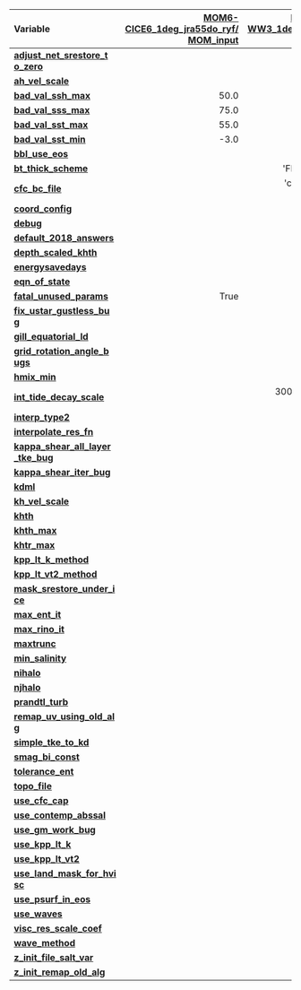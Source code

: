 | Variable                  | [MOM6-CICE6_1deg_jra55do_ryf/<br>MOM_input](https://github.com/COSIMA/MOM6-CICE6/blob/1bad3aee5400b908535fea7aff5f8073f0c7876d/MOM_input) | [MOM6-CICE6-WW3_1deg_jra55do_ryf/<br>MOM_input](https://github.com/COSIMA/MOM6-CICE6-WW3/blob/2f1a525a0c771adf7d31a516a0763625daadf2b8/MOM_input) |
| :------------------------ | --------------: | --------------: |
| [**adjust_net_srestore_t<br>o_zero**](https://github.com/mom-ocean/MOM6/search?q=adjust_net_srestore_to_zero) |       |            True |
| [**ah_vel_scale**         ](https://github.com/mom-ocean/MOM6/search?q=ah_vel_scale) |                 |             0.0 |
| [**bad_val_ssh_max**      ](https://github.com/mom-ocean/MOM6/search?q=bad_val_ssh_max) |            50.0 |                 |
| [**bad_val_sss_max**      ](https://github.com/mom-ocean/MOM6/search?q=bad_val_sss_max) |            75.0 |                 |
| [**bad_val_sst_max**      ](https://github.com/mom-ocean/MOM6/search?q=bad_val_sst_max) |            55.0 |                 |
| [**bad_val_sst_min**      ](https://github.com/mom-ocean/MOM6/search?q=bad_val_sst_min) |            -3.0 |                 |
| [**bbl_use_eos**          ](https://github.com/mom-ocean/MOM6/search?q=bbl_use_eos) |                 |            True |
| [**bt_thick_scheme**      ](https://github.com/mom-ocean/MOM6/search?q=bt_thick_scheme) |                 |  'FROM_BT_CONT' |
| [**cfc_bc_file**          ](https://github.com/mom-ocean/MOM6/search?q=cfc_bc_file) |                 | 'cfc_atm_202303<br>10.nc' |
| [**coord_config**         ](https://github.com/mom-ocean/MOM6/search?q=coord_config) |                 |          'none' |
| [**debug**                ](https://github.com/mom-ocean/MOM6/search?q=debug) |                 |           False |
| [**default_2018_answers** ](https://github.com/mom-ocean/MOM6/search?q=default_2018_answers) |                 |           False |
| [**depth_scaled_khth**    ](https://github.com/mom-ocean/MOM6/search?q=depth_scaled_khth) |                 |           False |
| [**energysavedays**       ](https://github.com/mom-ocean/MOM6/search?q=energysavedays) |                 |             1.0 |
| [**eqn_of_state**         ](https://github.com/mom-ocean/MOM6/search?q=eqn_of_state) |                 |        'WRIGHT' |
| [**fatal_unused_params**  ](https://github.com/mom-ocean/MOM6/search?q=fatal_unused_params) |            True |                 |
| [**fix_ustar_gustless_bu<br>g**](https://github.com/mom-ocean/MOM6/search?q=fix_ustar_gustless_bug) |            |            True |
| [**gill_equatorial_ld**   ](https://github.com/mom-ocean/MOM6/search?q=gill_equatorial_ld) |                 |            True |
| [**grid_rotation_angle_b<br>ugs**](https://github.com/mom-ocean/MOM6/search?q=grid_rotation_angle_bugs) |          |           False |
| [**hmix_min**             ](https://github.com/mom-ocean/MOM6/search?q=hmix_min) |                 |             2.0 |
| [**int_tide_decay_scale** ](https://github.com/mom-ocean/MOM6/search?q=int_tide_decay_scale) |                 | 300.30030030030<br>03 |
| [**interp_type2**         ](https://github.com/mom-ocean/MOM6/search?q=interp_type2) |                 |         'LMD94' |
| [**interpolate_res_fn**   ](https://github.com/mom-ocean/MOM6/search?q=interpolate_res_fn) |                 |           False |
| [**kappa_shear_all_layer<br>_tke_bug**](https://github.com/mom-ocean/MOM6/search?q=kappa_shear_all_layer_tke_bug) |     |           False |
| [**kappa_shear_iter_bug** ](https://github.com/mom-ocean/MOM6/search?q=kappa_shear_iter_bug) |                 |           False |
| [**kdml**                 ](https://github.com/mom-ocean/MOM6/search?q=kdml) |                 |             0.0 |
| [**kh_vel_scale**         ](https://github.com/mom-ocean/MOM6/search?q=kh_vel_scale) |                 |             0.0 |
| [**khth**                 ](https://github.com/mom-ocean/MOM6/search?q=khth) |                 |             0.0 |
| [**khth_max**             ](https://github.com/mom-ocean/MOM6/search?q=khth_max) |                 |             0.0 |
| [**khtr_max**             ](https://github.com/mom-ocean/MOM6/search?q=khtr_max) |                 |             0.0 |
| [**kpp_lt_k_method**      ](https://github.com/mom-ocean/MOM6/search?q=kpp_lt_k_method) |                 |          'VR12' |
| [**kpp_lt_vt2_method**    ](https://github.com/mom-ocean/MOM6/search?q=kpp_lt_vt2_method) |                 |          'VR12' |
| [**mask_srestore_under_i<br>ce**](https://github.com/mom-ocean/MOM6/search?q=mask_srestore_under_ice) |           |           False |
| [**max_ent_it**           ](https://github.com/mom-ocean/MOM6/search?q=max_ent_it) |                 |              20 |
| [**max_rino_it**          ](https://github.com/mom-ocean/MOM6/search?q=max_rino_it) |                 |              25 |
| [**maxtrunc**             ](https://github.com/mom-ocean/MOM6/search?q=maxtrunc) |                 |               0 |
| [**min_salinity**         ](https://github.com/mom-ocean/MOM6/search?q=min_salinity) |                 |             0.0 |
| [**nihalo**               ](https://github.com/mom-ocean/MOM6/search?q=nihalo) |                 |               4 |
| [**njhalo**               ](https://github.com/mom-ocean/MOM6/search?q=njhalo) |                 |               4 |
| [**prandtl_turb**         ](https://github.com/mom-ocean/MOM6/search?q=prandtl_turb) |                 |             1.0 |
| [**remap_uv_using_old_al<br>g**](https://github.com/mom-ocean/MOM6/search?q=remap_uv_using_old_alg) |            |           False |
| [**simple_tke_to_kd**     ](https://github.com/mom-ocean/MOM6/search?q=simple_tke_to_kd) |                 |            True |
| [**smag_bi_const**        ](https://github.com/mom-ocean/MOM6/search?q=smag_bi_const) |                 |            0.06 |
| [**tolerance_ent**        ](https://github.com/mom-ocean/MOM6/search?q=tolerance_ent) |                 |           1e-05 |
| [**topo_file**            ](https://github.com/mom-ocean/MOM6/search?q=topo_file) |                 |      'topog.nc' |
| [**use_cfc_cap**          ](https://github.com/mom-ocean/MOM6/search?q=use_cfc_cap) |                 |           False |
| [**use_contemp_abssal**   ](https://github.com/mom-ocean/MOM6/search?q=use_contemp_abssal) |                 |           False |
| [**use_gm_work_bug**      ](https://github.com/mom-ocean/MOM6/search?q=use_gm_work_bug) |                 |           False |
| [**use_kpp_lt_k**         ](https://github.com/mom-ocean/MOM6/search?q=use_kpp_lt_k) |                 |            True |
| [**use_kpp_lt_vt2**       ](https://github.com/mom-ocean/MOM6/search?q=use_kpp_lt_vt2) |                 |            True |
| [**use_land_mask_for_hvi<br>sc**](https://github.com/mom-ocean/MOM6/search?q=use_land_mask_for_hvisc) |           |            True |
| [**use_psurf_in_eos**     ](https://github.com/mom-ocean/MOM6/search?q=use_psurf_in_eos) |                 |            True |
| [**use_waves**            ](https://github.com/mom-ocean/MOM6/search?q=use_waves) |                 |            True |
| [**visc_res_scale_coef**  ](https://github.com/mom-ocean/MOM6/search?q=visc_res_scale_coef) |                 |             0.4 |
| [**wave_method**          ](https://github.com/mom-ocean/MOM6/search?q=wave_method) |                 |       'EFACTOR' |
| [**z_init_file_salt_var** ](https://github.com/mom-ocean/MOM6/search?q=z_init_file_salt_var) |                 |          'salt' |
| [**z_init_remap_old_alg** ](https://github.com/mom-ocean/MOM6/search?q=z_init_remap_old_alg) |                 |           False |
